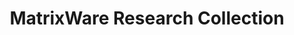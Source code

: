---
bigquery: https://console.cloud.google.com/bigquery?p=patents-public-data&d=marec&page=dataset
cost: None
description: 'MAREC Data is a static collection of over 19 million patent applications
  and granted patents in a unified file format normalized from EP, WO, US, and JP
  sources, spanning a range from 1976 to June 2008. In MAREC, the documents from different
  countries and sources are normalized to a common XML format with a uniform patent
  numbering scheme and citation format. The standardized fields include dates, countries,
  languages, references, person names, and companies as well as rich subject classifications.
  It is a comparable corpus, where many documents are available in similar versions
  in other languages. '
last_edit: 04/09/2022, 08:33:57
location: http://www.ifs.tuwien.ac.at/imp/marec.shtml
maintained_by: marec@fandan.net
schema_fields:
- xml
- publication_number_original
- truncated
- publication_number
shortname: marec
tags:
- global
- patents
terms_of_use: Creative Commons Attribution NonCommercial ShareAlike 3.0 Unported License
timeframe: 1976-2008
title: MatrixWare Research Collection
uuid: 5f17a3b2-ecd2-4c45-8d1a-cebd28f41a64
---